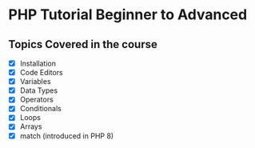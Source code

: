 # PHP Tutorial Beginner to Advanced

## Topics Covered in the course

- [x] Installation 
- [x] Code Editors
- [x] Variables
- [x] Data Types
- [x] Operators
- [x] Conditionals
- [x] Loops
- [x] Arrays
- [x] match (introduced in PHP 8)
